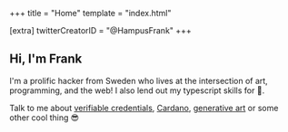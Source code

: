 +++
title = "Home"
template = "index.html"

[extra]
twitterCreatorID = "@HampusFrank"
+++

## Hi, I'm Frank

I'm a prolific hacker from Sweden who lives at the intersection of art, programming, and the web! I also lend out my typescript skills for :money_with_wings:.

Talk to me about [verifiable credentials](https://en.wikipedia.org/wiki/Verifiable_credentials), [Cardano](<https://en.wikipedia.org/wiki/Cardano_(blockchain_platform)>), [generative art](https://www.reddit.com/r/generative/) or some other cool thing :sunglasses:
